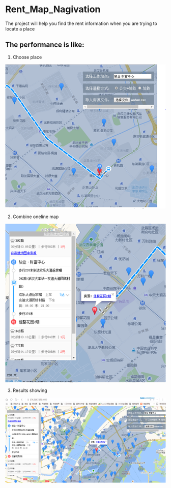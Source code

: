 # Rent_Map_Nagivation
The project will help you find the rent information when you are trying to locate a place

## The performance is like:
1. Choose place

![Choose place](https://github.com/Wapiti08/Rent_Map_Nagivation/blob/master/%E7%95%8C%E9%9D%A2%E6%95%88%E6%9E%9C1.PNG)

2. Combine oneline map

![Combine oneline map](https://github.com/Wapiti08/Rent_Map_Nagivation/blob/master/%E7%95%8C%E9%9D%A2%E6%95%88%E6%9E%9C2.PNG)

3. Results showing

![Results showing](https://github.com/Wapiti08/Rent_Map_Nagivation/blob/master/%E7%95%8C%E9%9D%A2%E6%95%88%E6%9E%9C3.PNG)
